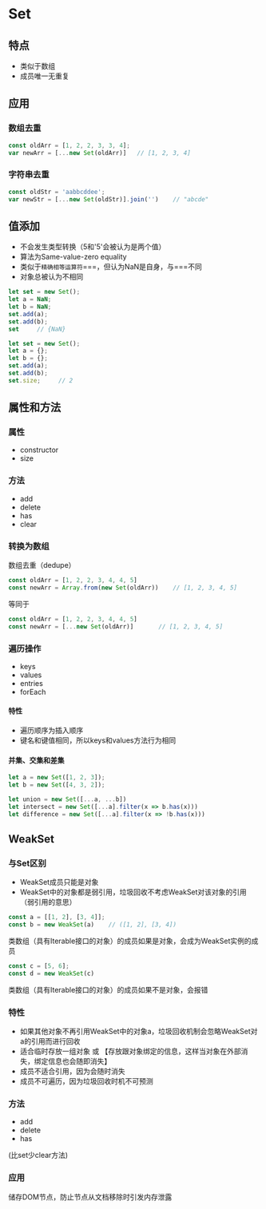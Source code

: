 # Set 

## 特点

- 类似于数组
- 成员唯一无重复

## 应用

### 数组去重

```js
const oldArr = [1, 2, 2, 3, 3, 4];
var newArr = [...new Set(oldArr)]   // [1, 2, 3, 4]
```

### 字符串去重

```js
const oldStr = 'aabbcddee';
var newStr = [...new Set(oldStr)].join('')    // "abcde"
```

## 值添加

- 不会发生类型转换（5和'5'会被认为是两个值）
- 算法为Same-value-zero equality
- 类似于`精确相等运算符`===，但认为NaN是自身，与===不同
- 对象总被认为不相同

```js
let set = new Set();
let a = NaN;
let b = NaN;
set.add(a);
set.add(b);
set     // {NaN}
```

```js
let set = new Set();
let a = {};
let b = {};
set.add(a);
set.add(b);
set.size;     // 2
```

## 属性和方法

### 属性

- constructor
- size

### 方法

- add
- delete
- has
- clear

### 转换为数组

数组去重（dedupe）
```js
const oldArr = [1, 2, 2, 3, 4, 4, 5]
const newArr = Array.from(new Set(oldArr))    // [1, 2, 3, 4, 5]
```

等同于
```js
const oldArr = [1, 2, 2, 3, 4, 4, 5]
const newArr = [...new Set(oldArr)]       // [1, 2, 3, 4, 5]
```

### 遍历操作

- keys
- values
- entries
- forEach

#### 特性

- 遍历顺序为插入顺序
- 键名和键值相同，所以keys和values方法行为相同

#### 并集、交集和差集

```js
let a = new Set([1, 2, 3]);
let b = new Set([4, 3, 2]);

let union = new Set([...a, ...b])
let intersect = new Set([...a].filter(x => b.has(x)))
let difference = new Set([...a].filter(x => !b.has(x)))
```

## WeakSet

### 与Set区别

- WeakSet成员只能是对象
- WeakSet中的对象都是弱引用，垃圾回收不考虑WeakSet对该对象的引用（弱引用的意思）

```js
const a = [[1, 2], [3, 4]];
const b = new WeakSet(a)    // ([1, 2], [3, 4])
```
类数组（具有Iterable接口的对象）的成员如果是对象，会成为WeakSet实例的成员

```js
const c = [5, 6];
const d = new WeakSet(c)
```
类数组（具有Iterable接口的对象）的成员如果不是对象，会报错

### 特性

- 如果其他对象不再引用WeakSet中的对象a，垃圾回收机制会忽略WeakSet对a的引用而进行回收
- 适合临时存放一组对象 或 【存放跟对象绑定的信息，这样当对象在外部消失，绑定信息也会随即消失】
- 成员不适合引用，因为会随时消失
- 成员不可遍历，因为垃圾回收时机不可预测

### 方法

- add
- delete
- has

(比set少clear方法)

### 应用

储存DOM节点，防止节点从文档移除时引发内存泄露
